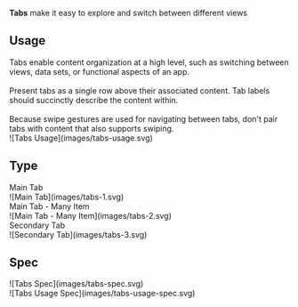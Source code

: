 **Tabs** make it easy to explore and switch between different views

## Usage
<div data-insert-component="ImageGrid">
  <div>
    Tabs enable content organization at a high level, such as switching between views, data sets, or functional aspects of an app.
    <br /><br />
    Present tabs as a single row above their associated content. Tab labels should succinctly describe the content within.
    <br /><br />
    Because swipe gestures are used for navigating between tabs, don't pair tabs with content that also supports swiping.
  </div>
  <div class="img-block">
    ![Tabs Usage](images/tabs-usage.svg)
  </div>
</div>

## Type

<div data-insert-component="ImageGrid">
  <div>
    Main Tab<br />
    ![Main Tab](images/tabs-1.svg)
  </div>
  <div>
    Main Tab - Many Item<br />
    ![Main Tab - Many Item](images/tabs-2.svg)
  </div>
  <div>
    Secondary Tab<br />
    ![Secondary Tab](images/tabs-3.svg)
  </div>
</div>

## Spec

<div data-insert-component="ImageGrid">
  <div>
    ![Tabs Spec](images/tabs-spec.svg)
    <div class="img-width-initial mt-16">
      ![Tabs Usage Spec](images/tabs-usage-spec.svg)
    </div>
  </div>
  <div>
  </div>
  <div>
  </div>
</div>
